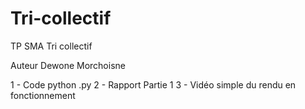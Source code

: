 # Tri-collectif
TP SMA Tri collectif 

Auteur Dewone Morchoisne

1 - Code python .py 
2 - Rapport Partie 1
3 - Vidéo simple du rendu en fonctionnement
